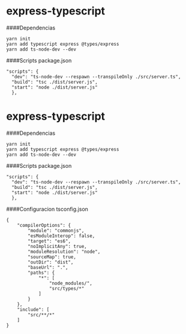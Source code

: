 # express-typescript
####Dependencias

    yarn init
    yarn add typescript express @types/express
    yarn add ts-node-dev --dev

####Scripts package.json

	"scripts": { 
      "dev": "ts-node-dev --respawn --transpileOnly ./src/server.ts",
      "build": "tsc ./dist/server.js",
	  "start": "node ./dist/server.js"
	  },
# express-typescript
####Dependencias

    yarn init
    yarn add typescript express @types/express
    yarn add ts-node-dev --dev

####Scripts package.json

	"scripts": { 
      "dev": "ts-node-dev --respawn --transpileOnly ./src/server.ts",
      "build": "tsc ./dist/server.js",
	  "start": "node ./dist/server.js"
	  },

####Configuracion tsconfig.json

	{
		"compilerOptions": {
			"module": "commonjs",
			"esModuleInterop": false,
			"target": "es6",
			"noImplicitAny": true,
			"moduleResolution": "node",
			"sourceMap": true,
			"outDir": "dist",
			"baseUrl": ".",
			"paths": {
				"*": [
					"node_modules/",
					"src/types/*"
				]
			}
		},
		"include": [
			"src/**/*"
		]
	}
